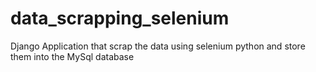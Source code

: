 # data_scrapping_selenium
Django Application that scrap the data using selenium python and store them into the MySql database
